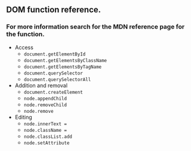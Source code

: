 ## DOM function reference.

### For more information search for the MDN reference page for the function.

* Access
  * `document.getElementById`
  * `document.getElementsByClassName`
  * `document.getElementsByTagName`
  * `document.querySelector`
  * `document.querySelectorAll`
* Addition and removal
  * `document.createElement`
  * `node.appendChild`
  * `node.removeChild`
  * `node.remove`
* Editing
  * `node.innerText =`
  * `node.className = `
  * `node.classList.add`
  * `node.setAttribute`